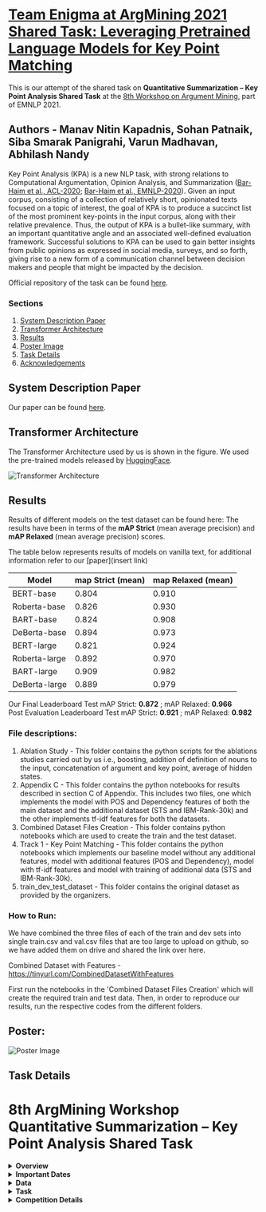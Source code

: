 # [Team Enigma at ArgMining 2021 Shared Task: Leveraging Pretrained Language Models for Key Point Matching](https://arxiv.org/abs/2110.12370)

This is our attempt of the shared task on **Quantitative Summarization – Key Point Analysis Shared Task** at the [8th Workshop on Argument Mining](https://2021.argmining.org/shared_task_ibm.html#ibm), part of EMNLP 2021.  

## Authors - Manav Nitin Kapadnis, Sohan Patnaik, Siba Smarak Panigrahi, Varun Madhavan, Abhilash Nandy

Key Point Analysis (KPA) is a new NLP task, with strong relations to Computational Argumentation, Opinion Analysis, and Summarization ([Bar-Haim et al., ACL-2020](https://www.aclweb.org/anthology/2020.acl-main.371.pdf); [Bar-Haim et al., EMNLP-2020](https://arxiv.org/pdf/2010.05369.pdf)). 
Given an input corpus, consisting of a collection of relatively short, opinionated texts focused on a topic of interest, the goal of KPA is to produce a succinct list of the most prominent key-points in the input corpus, along with their relative prevalence. Thus, the output of KPA is a bullet-like summary, with an important quantitative angle and an associated well-defined evaluation framework. Successful solutions to KPA can be used to gain better insights from public opinions as expressed in social media, surveys, and so forth, giving rise to a new form of a communication channel between decision makers and people that might be impacted by the decision. 

Official repository of the task can be found [here](https://github.com/IBM/KPA_2021_shared_task).

### Sections
1. [System Description Paper](#system-description-paper)
2. [Transformer Architecture](#architecture)
3. [Results](#results)
4. [Poster Image](#poster-image)
5. [Task Details](#task-details)
6. [Acknowledgements](#acknowledgements)

## System Description Paper
Our paper can be found [here](https://github.com/manavkapadnis/Enigma_ArgMining/blob/main/Paper.pdf).  
<!--Our presentation for the conference can be found [here]()-->

## Transformer Architecture

The Transformer Architecture used by us is shown in the figure. We used the pre-trained models released by [HuggingFace](https://huggingface.co/transformers/pretrained_models.html).

![Transformer Architecture](https://github.com/manavkapadnis/Enigma_ArgMining/blob/main/model_architecture.png)

## Results
Results of different models on the test dataset can be found here:
The results have been in terms of the **mAP Strict** (mean average precision) and **mAP Relaxed** (mean average precision) scores.

The table below represents results of models on vanilla text, for additional information refer to our [paper](insert link)

| Model         | map Strict (mean) | map Relaxed (mean) |
|---------------|-------------------|--------------------|
| BERT-base     | 0.804             | 0.910              |
| Roberta-base  | 0.826             | 0.930              |
| BART-base     | 0.824             | 0.908              |
| DeBerta-base  | 0.894             | 0.973              |
| BERT-large    | 0.821             | 0.924              |
| Roberta-large | 0.892             | 0.970              |
| BART-large    | 0.909             | 0.982              |
| DeBerta-large | 0.889             | 0.979              |

Our Final Leaderboard Test mAP Strict: **0.872** ; mAP Relaxed: **0.966**  
Post Evaluation Leaderboard Test mAP Strict: **0.921** ; mAP Relaxed: **0.982**

### File descriptions:  
1. Ablation Study - This folder contains the python scripts for the ablations studies carried out by us i.e., boosting, addition of definition of nouns to the input, concatenation of argument and key point, average of hidden states. 
2. Appendix C - This folder contains the python notebooks for results described in section C of Appendix. This includes two files, one which implements the model with POS and Dependency features of both the main dataset and the additional dataset (STS and IBM-Rank-30k) and the other implements tf-idf features for both the datasets.
3. Combined Dataset Files Creation - This folder contains python notebooks which are used to create the train and the test dataset.
4. Track 1 - Key Point Matching - This folder contains the python notebooks which implements our baseline model without any additional features, model with additional features (POS and Dependency), model with tf-idf features and model with training of additional data (STS and IBM-Rank-30k).
5. train_dev_test_dataset - This folder contains the original dataset as provided by the organizers.

### How to Run: 
We have combined the three files of each of the train and dev sets into single train.csv and val.csv files that are too large to upload on github, so we have added them on drive and shared the link over here.

Combined Dataset with Features - https://tinyurl.com/CombinedDatasetWithFeatures

First run the notebooks in the 'Combined Dataset Files Creation' which will create the required train and test data. Then, in order to reproduce our results, run the respective codes from the different folders.

## Poster:
![Poster Image](https://github.com/manavkapadnis/Enigma_ArgMining/blob/main/ArgMining_Poster_image.PNG)

## Task Details

8th ArgMining Workshop Quantitative Summarization – Key Point Analysis Shared Task
=========================================================================


<details><summary><b>Overview</b></summary>
<p>
Key Point Analysis (KPA) is a new NLP task, with strong relations to Computational Argumentation, Opinion Analysis, and Summarization (Bar-Haim et al., ACL-2020; Bar-Haim et al., EMNLP-2020.). Given an input corpus, consisting of a collection of relatively short, opinionated texts focused on a topic of interest, the goal of KPA is to produce a succinct list of the most prominent key-points in the input corpus, along with their relative prevalence. Thus, the output of KPA is a bullet-like summary, with an important quantitative angle and an associated well-defined evaluation framework. Successful solutions to KPA can be used to gain better insights from public opinions as expressed in social media, surveys, and so forth, giving rise to a new form of a communication channel between decision makers and people that might be impacted by the decision.
  
</p>
</details>

<details><summary><b>Important Dates</b></summary>
<p>

* 2021-04-22: Training data release; Development phase leaderboard available 
* 2021-06-24: Test data release; Evaluation start
* 2021-06-30: Evaluation end; submission closed
* 2021-07-08: Results Announce
* 2021-08-20: Paper submission due
* 2021-09-15: Notification to authors
* 2021-09-23: Camera-ready version due
* 2021-11-10: ArgMining 2021 workshop (EMNLP)

Dates are specified in the ISO 8601 format.
</p>
</details>

<details><summary><b>Data</b></summary>
<p>
  
### Training Data
**ArgKP** dataset ([Bar-Haim et al., ACL-2020](https://www.aclweb.org/anthology/2020.acl-main.371.pdf)), divided to train/dev sets. 
This dataset contains ~24K argument/key-point pairs, for 28 controversial topics. 
Each of the pairs is labeled as matching/non-matching, as well as assigned a stance towards the topic. 
Given a set of key points for a topic, an argument could be matched to one or more key points, or to none of them. 
The arguments in this dataset are a subset of the **IBM-ArgQ-Rank-30kArgs** dataset ([Gretz et al., 2020](https://arxiv.org/abs/1911.11408)), available [here](https://www.research.ibm.com/haifa/dept/vst/debating_data.shtml).

For track 2, participants are also encouraged to utilize the remainder of **IBM-ArgQ-Rank-30kArgs** dataset. 
This dataset contains ~30K crowd-sourced arguments on 71 controversial topics, collected with strict length limitations and accompanied by extensive quality control measures. 
Note that this dataset contains quality score per argument, which will not be available in the test data, but may be utilized for training and analysis.
Participants may use existing services and additional datasets, as long as they are publicly available to the community. 
Participants may not use labeled data unavailable to the community.

### Test Data
A test dataset of three debatable topics will be collected according to guidelines in [Gretz et al., 2020](https://arxiv.org/abs/1911.11408) for the **IBM- ArgQ-Rank-30kArgs** dataset. 
Stance will be provided for each argument, but quality score will not be available in the test setting, even though it is available in the train data and may be utilized for training and analysis.

<ins>Track 1</ins> - In addition to the arguments and topics, the input will contain key points that are expected a-priori to be found in above arguments regarding each topic and stance. 
These key points are compiled by an expert debater, similarly to the key points created in [Bar-Haim et al., EMNLP-2020](https://arxiv.org/pdf/2010.05369.pdf) **ArgKP** dataset. 



**We have combined the three files of each of the train and dev sets into single train.csv and val.csv files that are too large to upload on github, so I have added them on drive and shared the link over here.

Combined Dataset with Features - https://tinyurl.com/CombinedDatasetWithFeatures** 
  
  </p>
</details>

<details><summary><b>Task</b></summary>
<p> 
  
### Track 1 – Key-Point Matching
Given a debatable topic, a set of key points per stance, and a set of crowd arguments supporting or contesting the topic, report for each argument its match score for each of the key points under the same stance towards the topic.

### Track 2 - Key Points Generation and Matching
Given a debatable topic and a set of crowd arguments supporting or contesting the topic, generate a set of key points for each stance of the topic and report for each given argument its match score for each of the key points under the same topic and in the same stance.

### Key points analysis example

Following is an example of key point analysis, as obtained by human labeling on key points provided by an expert, on the topic "Homeschooling should be banned", on the pro stance arguments (taken from Arg-KP dataset):

| Key point  | Matched arguments count |
| ------------- | ------------- |
| Mainstream schools are essential to develop social skills.   | 61 |
| Parents are not qualified as teachers.   | 20 |
| Homeschools cannot be regulated/standardized. | 15 |
| Mainstream schools are of higher educational quality. | 9 |

A few examples of concrete key point to argument matches:

<table>
    <thead>
        <tr>
            <th>Argument</th>
            <th>Matching key point</th>
        </tr>
    </thead>
    <tbody>
        <tr>
            <td>children can not learn to interact with their peers when taught at home</td>
            <td rowspan=3>Mainstream schools are essential to develop social skills</td>
        </tr>
        <tr>
            <td>homeschooling a child denies them valuable lifeskills, particularly interaction with their own age group and all experiences stemming from this.</td>
        </tr>
        <tr>
            <td>to homeschool is in one way giving a child an immersive educational experience, but not giving them the social skills and cooperative skills they need throughout life, so should be banned.</td>
        </tr>
        <tr>
            <td>parents are usually not qualified to provide a suitable curriculum for their children. additionally, children are not exposed to the real world.</td>
            <td>Parents are not qualified as teachers</td>
        </tr>
        <tr>
            <td>it is impossible to ensure that homeschooled children are being taught properly</td>
            <td>Homeschools cannot be regulated/standardized.</td>
        </tr>
    </tbody>
</table>
  
### Track 1 - Key-Point Matching
<ins>Input</ins> : 

Arguments and expert key points for topic and stance in the test dataset.
The input consist of three files:
- arguments.csv - This file lists all the arguments for each topic, along with the stance of each argument towards the topic.
- key_points.csv - This file lists all the key points for each topic, along with the stance of each key point towards the topic.
- labels.csv - This file contains the labeled pairs of argument id and key point id. Note that not all the possible pairs are labeled.

The dataset, split to train and dev, can be found in the folder `kpm_data`

<ins>Output</ins> : 

For each argument, its match score for each of the key points under the same topic and in the same stance towards the topic.

The output file should have the following json format: 

> {"arg_15_0": {"kp_15_0": 0.8282181024551392, "kp_15_2": 0.9438725709915161}, "arg_15_1": {"kp_15_0": 0.9994438290596008, "kp_15_2":0}}

Here for instance, arg_15_0 is matched with two key points. The score for the match with kp_15_2 is 0.9438725709915161.

The submitted zip file should contain a single file named *predictions.p*.

<ins>Evaluation</ins> : 

Test dataset will be pre-labeled according to the guidelines in [Bar-Haim et al., ACL-2020](https://www.aclweb.org/anthology/2020.acl-main.371.pdf), for pairs of argument/key-point as matching/non-matching. 
In the labeling task, each argument is presented in the context of its debatable topic, and the list of key points follows. 
Annotators are guided to mark all of the key points this argument can be associated with, and if none are relevant, select the 'None' option. 

Two scores will be calculated for track 1 - *relaxed* and *strict* mean Average Precision, as follows:
1.	For evaluation purposes, each argument will be paired with the highest scoring key point assigned to it (randomly chosen in case of a tie).
2.	50% of above-described pairs, with lowest matching score, will be removed from the evaluation process. This is since we expect any set of arguments to contain some number of unique claims which do not match any of the key points offered. Based upon what we see in the public dataset, where the fraction arguments not matching any of the given key points is 0.35, yet ranging widely, we choose to evaluate only on top 50% of the pairs for each motion and stance.
3.	Precision for remaining pairs will be calculated based on labeled data. Note that Some of the pairs created this way might form an ambiguous labeling pair, as detailed in [Bar-Haim et al., ACL-2020](https://www.aclweb.org/anthology/2020.acl-main.371.pdf): pairs of argument and key point with undecided labeling (more than 15% of the annotators, yet less than 60% of them marked the pair as a match). Such pairs are excluded from the labeled data. In the strict evaluation score, these pairs will be considered as no match in ground truth, and in the relaxed evaluation score they will be considered as match. 
4.	The final score of a system would be the average rank of the strict and relaxed scores. Each such score is obtained by calculating macro-average of the 6 mean Average Precision values for this system on each topic and stance combination

The evaluation script is: `track_1_kp_matching.py`. To run it, execute:
> `python track_1_kp_matching.py kpm_data_dir predictions_file`

When *kpm_data_dir* stands for the input folder, and *predictions_file* stands for the predictions json file.
  
**This evaluation script is embedded in our code itself so the track_1_kp_matching.py need not be used separately**
</p>
</details>

<details><summary><b>Competition Details</b></summary>
<p>
  
Submission
--------------------

Please submit your solutions via CodaLab: <https://competitions.codalab.org/competitions/31166#participate>

Contacts
--------------------
  
Contact the organizers at `KPA_2021_shared_task_organizers@googlegroups.com'

Terms and Conditions
--------------------
 
By submitting results to this competition, you consent to the public release of your scores at the ArgMining workshop and in the associated proceedings, at the task organizers' discretion. Scores may include but are not limited to, automatic and manual quantitative judgments, qualitative judgments, and such other metrics as the task organizers see fit. You accept that the ultimate decision of metric choice and score value is that of the task organizers. You further agree that the task organizers are under no obligation to release scores and that scores may be withheld if it is the task organizers' judgment that the submission was incomplete, erroneous, deceptive, or violated the letter or spirit of the competition's rules. Inclusion of a submission's scores is not an endorsement of a team or individual's submission, system, or science. You further agree that your system may be named according to the team name provided at the time of submission, or to a suitable shorthand as determined by the task organizers. Wherever appropriate, academic citation for the sending group would be added (e.g. in a paper summarizing the task).

Competitions should comply with any general rules of EMNLP. The organizers are free to penalize or disqualify for any violation of the above rules or for misuse, unethical behaviour or other behaviours they agree are not accepted in a scientific competition in general and in the specific one at hand.
  

  
  


